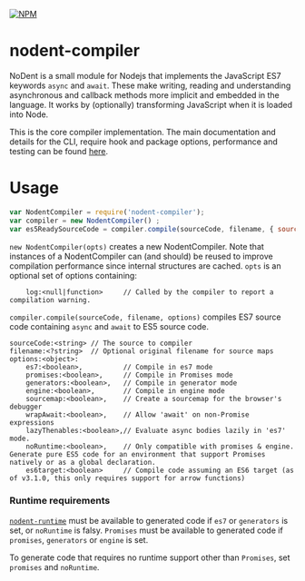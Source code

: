 [![NPM](https://nodei.co/npm/nodent-compiler.png?downloads=true&downloadRank=true)](https://nodei.co/npm/nodent-compiler/)

nodent-compiler
======

NoDent is a small module for Nodejs that implements the JavaScript ES7 keywords `async` and `await`. These make writing, reading and understanding asynchronous and callback methods more implicit and embedded in the language. It works by (optionally) transforming JavaScript when it is loaded into Node.

This is the core compiler implementation. The main documentation and details for the CLI, require hook and package options, performance and testing can be found [here](https://github.com/MatAtBread/nodent/blob/master/README.md).

Usage
=====

```javascript
var NodentCompiler = require('nodent-compiler');
var compiler = new NodentCompiler() ;
var es5ReadySourceCode = compiler.compile(sourceCode, filename, { sourcemap:false, promises: true, noRuntime: true, es6target: true });
```

`new NodentCompiler(opts)` creates a new NodentCompiler. Note that instances of a NodentCompiler can (and should) be reused to improve compilation performance since internal structures are cached. `opts` is an optional set of options containing:

		log:<null|function>		// Called by the compiler to report a compilation warning.
		
`compiler.compile(sourceCode, filename, options)` compiles ES7 source code containing `async` and `await` to ES5 source code.

	sourceCode:<string>	// The source to compiler
	filename:<?string>	// Optional original filename for source maps
	options:<object>:
		es7:<boolean>,			// Compile in es7 mode
		promises:<boolean>,		// Compile in Promises mode
		generators:<boolean>,	// Compile in generator mode
		engine:<boolean>,		// Compile in engine mode
		sourcemap:<boolean>,	// Create a sourcemap for the browser's debugger
		wrapAwait:<boolean>,	// Allow 'await' on non-Promise expressions
		lazyThenables:<boolean>,// Evaluate async bodies lazily in 'es7' mode.
    	noRuntime:<boolean>,  	// Only compatible with promises & engine. Generate pure ES5 code for an environment that support Promises natively or as a global declaration.
    	es6target:<boolean>		// Compile code assuming an ES6 target (as of v3.1.0, this only requires support for arrow functions)

### Runtime requirements
[`nodent-runtime`](https://github.com/MatAtBread/nodent-runtime) must be available to generated code if `es7` or `generators` is set, or `noRuntime` is falsy.
`Promises` must be available to generated code if `promises`, `generators` or `engine` is set.

To generate code that requires no runtime support other than `Promises`, set `promises` and `noRuntime`.
 
